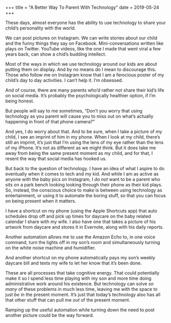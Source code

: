 +++
title = "A Better Way To Parent With Technology"
date = 2019-05-24
+++

These days, almost everyone has the ability to use technology to share your child’s personality with the world.

We can post pictures on Instagram. We can write stories about our child and the funny things they say on Facebook. Mini-conversations written like plays on Twitter. YouTube videos, like the one I made that went viral a few years back, can show a chid’s budding intellect.

Most of the ways in which we use technology around our kids are about putting them on display. And by no means do I mean to discourage this. Those who follow me on Instagram know that I am a ferocious poster of my child’s day to day activities. I can’t help it. I’m obsessed.

And of course, there are many parents who’d rather not share their kid’s life on social media. It’s probably the psychologically healthier option, if I’m being honest.

But people will say to me sometimes, “Don’t you worry that using technology as you parent will cause you to miss out on what’s actually happening in front of that phone camera?”

And yes, I do worry about that. And to be sure, when I take a picture of my child, I see an imprint of him in my phone. When I look at my child, there’s still an imprint, it’s just that I’m using the lens of my eye rather than the lens of my iPhone. It’s not as different as we might think. But it does take me away from being the same present moment as my child, and for that, I resent the way that social media has hooked us.

But back to the question of technology. I have an idea of what I aspire to do eventually when it comes to tech and my kid. And while I am as active as anyone with the baby pics on Instagram, I _do not_ want to be a parent who sits on a park bench looking looking through their phone as their kid plays. So, instead, the conscious choice to make is between using technology as entertainment, or using it to automate the boring stuff, so that you can focus on being present when it matters.

I have a shortcut on my phone (using the Apple Shortcuts app) that auto schedules drop off and pick up times for daycare on the baby related calendar I share with my wife. I also have one that takes a picture of his artwork from daycare and stores it in Evernote, along with his daily reports.

Another automation allows me to use the Amazon Echo to, in one voice command, turn the lights off in my son’s room and simultaneously turning on the white noise machine and humidifier.

And another shortcut on my phone automatically pays my son’s weekly daycare bill and texts my wife to let her know that it’s been done.

These are all processes that take cognitive energy. That could potentially make it so I spend less time playing with my son and more time doing administrative work around his existence. But technology can solve _so many_ of these problems in much less time, leaving me with the space to just _be_ in the present moment. It’s just that today’s technology also has all that other stuff that can pull me _out_ of the present moment.

Ramping up the useful automation while turning down the need to post another picture could be the way forward.